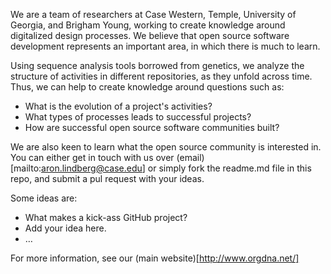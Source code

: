 We are a team of researchers at Case Western, Temple, University of Georgia, and Brigham Young, working to create knowledge around digitalized design processes. We believe that open source software development represents an important area, in which there is much to learn.

Using sequence analysis tools borrowed from genetics, we analyze the structure of activities in different repositories, as they unfold across time. Thus, we can help to create knowledge around questions such as:

* What is the evolution of a project's activities?
* What types of processes leads to successful projects?
* How are successful open source software communities built?

We are also keen to learn what the open source community is interested in. You can either get in touch with us over (email)[mailto:aron.lindberg@case.edu] or simply fork the readme.md file in this repo, and submit a pul request with your ideas.

Some ideas are:

* What makes a kick-ass GitHub project?
* Add your idea here.
* …

For more information, see our (main website)[http://www.orgdna.net/]